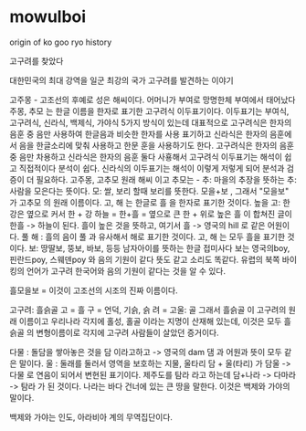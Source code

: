 # mowulboi
origin of ko goo ryo history

고구려를 찾았다

대한민국의 최대 강역을 일군 최강의 국가 고구려를 발견하는 이야기

고주몽 - 고조선의 후예로 성은 해씨이다. 어머니가 부여로 망명한체 부여에서 태어났다
주몽, 추모 는 한글 이름을 한자로 표기한 고구려식 이두표기이다.
이두표기는 부여식, 고구려식, 신라식, 백제식, 가야식 5가지 방식이 있는데
대표적으로 고구려식은 한자의 음훈 중 음만 사용하여 한글음과 비슷한 한자를 사용 표기하고
신라식은 한자의 음훈에서 음을 한글소리에 맞춰 사용하고 한문 훈을 사용하기도 한다.
고구려식은 한자의 음훈 중 음만 차용하고
신라식은 한자의 음훈 둘다 사횽해서
고구려식 이두표기는 해석이 쉽고 직접적이다 분석이 쉽다.
신라식의 이두표기는 해석이 이렇게 저렇게 되어 분석과 검증이 더 필요하다.
고주몽, 고추모
원래 해씨 이고
추모는 - 추: 마을의 추장을 뜻하는 추: 사람을 모은다는 뜻이다.
모: 쌀, 보리 할때 보리를 뜻한다.
모을+보 , 그래서 "모을보" 가 고추모 의 원래 이름이다.
고, 해 는 한글로 흘 을 한자로 표기한 것이다.
높을 고: 한강은 옆으로 커서 한 + 강
하늘 = 한+흘 = 옆으로 큰 한 + 위로 높은 흘 이 합쳐진 글이 한흘 -> 하늘이 된다.
흘이 높은 것을 뜻하고, 여기서 흘 -> 영국의 hill 로 같은 어원이다.
풀 해 : 흘의 음이 풀 과 유사해서 해로 표기한 것이다.
고, 해 는 모두 흘을 표기한 것이다.
보: 땅딸보, 뚱보, 바보, 등등 남자아이를 뜻하는 한글 접미사다
보는 영국의boy, 핀란드poy, 스웨덴poy 와 음의 기원이 같다 뜻도 같고 소리도 똑같다.
유렵의 북쪽 바이킹의 언어가 고구려 한국어와 음의 기원이 같다는 것을 알 수 있다.

흘모을보 = 이것이 고조선의 시조의 진짜 이름이다.

고구려: 흘슭골
고 = 흘
구 = 언덕, 기슭, 슭
려 = 고울: 골
그래서 흘슭골 이 고구려의 원래 이름이고
우리나라 각지에 홀성, 홀골 이라는 지명이 산재해 있는데, 이것은 모두 흘슭골 의 변형이름이로
각지에 고구려 사람들이 살았던 증거이다.

다물 : 돌담을 쌓아놓은 것을 담 이라고하고 -> 영국의 dam 댐 과 어원과 뜻이 모두 같은 말이다.
울 : 둘래를 둘러서 영역을 보호하는 지물, 울타리
담 + 울(타리) 가 담울 -> 다물 로 연음이 되어서 변현된 표기이다.
제주도를 탐라 라고 하는데 담+나라 -> 다마라 -> 탐라 가 된 것이다.
나라는 바다 건너에 있는 큰 땅을 말한다. 이것은 백제와 가야의 말이다.

백제와 가야는 인도, 아라비아 계의 무역집단이다.




